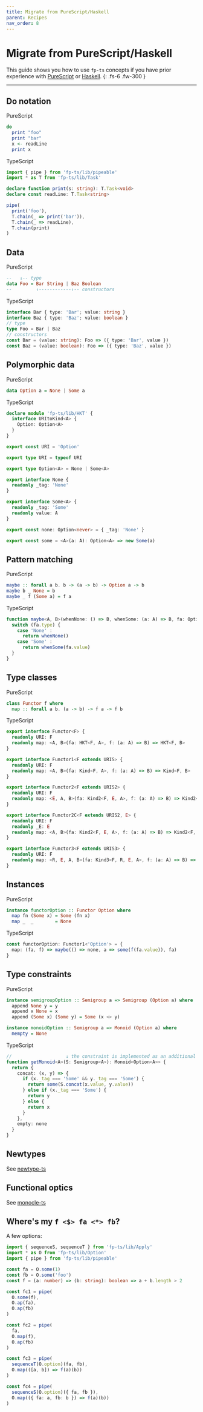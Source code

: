 ```yaml
---
title: Migrate from PureScript/Haskell
parent: Recipes
nav_order: 8
---
```


# Migrate from PureScript/Haskell

This guide shows you how to use `fp-ts` concepts if you have prior experience with [PureScript](http://www.purescript.org/) or [Haskell](https://www.haskell.org/).
{: .fs-6 .fw-300 }

---

## Do notation

PureScript

```purescript
do
  print "foo"
  print "bar"
  x <- readLine
  print x
```

TypeScript

```ts
import { pipe } from 'fp-ts/lib/pipeable'
import * as T from 'fp-ts/lib/Task'

declare function print(s: string): T.Task<void>
declare const readLine: T.Task<string>

pipe(
  print('foo'),
  T.chain(_ => print('bar')),
  T.chain(_ => readLine),
  T.chain(print)
)
```

## Data

PureScript

```purescript
--   ↓-- type
data Foo = Bar String | Baz Boolean
--         ↑------------↑-- constructors
```

TypeScript

```ts
interface Bar { type: 'Bar'; value: string }
interface Baz { type: 'Baz'; value: boolean }
// type
type Foo = Bar | Baz
// constructors
const Bar = (value: string): Foo => ({ type: 'Bar', value })
const Baz = (value: boolean): Foo => ({ type: 'Baz', value })
```

## Polymorphic data

PureScript

```purescript
data Option a = None | Some a
```

TypeScript

```ts
declare module 'fp-ts/lib/HKT' {
  interface URItoKind<A> {
    Option: Option<A>
  }
}

export const URI = 'Option'

export type URI = typeof URI

export type Option<A> = None | Some<A>

export interface None {
  readonly _tag: 'None'
}

export interface Some<A> {
  readonly _tag: 'Some'
  readonly value: A
}

export const none: Option<never> = { _tag: 'None' }

export const some = <A>(a: A): Option<A> => new Some(a)
```

## Pattern matching

PureScript

```purescript
maybe :: forall a b. b -> (a -> b) -> Option a -> b
maybe b _ None = b
maybe _ f (Some a) = f a
```

TypeScript

```ts
function maybe<A, B>(whenNone: () => B, whenSome: (a: A) => B, fa: Option<A>): B => {
  switch (fa.type) {
    case 'None' :
      return whenNone()
    case 'Some' :
      return whenSome(fa.value)
  }
}
```

## Type classes

PureScript

```purescript
class Functor f where
  map :: forall a b. (a -> b) -> f a -> f b
```

TypeScript

```ts
export interface Functor<F> {
  readonly URI: F
  readonly map: <A, B>(fa: HKT<F, A>, f: (a: A) => B) => HKT<F, B>
}

export interface Functor1<F extends URIS> {
  readonly URI: F
  readonly map: <A, B>(fa: Kind<F, A>, f: (a: A) => B) => Kind<F, B>
}

export interface Functor2<F extends URIS2> {
  readonly URI: F
  readonly map: <E, A, B>(fa: Kind2<F, E, A>, f: (a: A) => B) => Kind2<F, L, B>
}

export interface Functor2C<F extends URIS2, E> {
  readonly URI: F
  readonly _E: E
  readonly map: <A, B>(fa: Kind2<F, E, A>, f: (a: A) => B) => Kind2<F, E, B>
}

export interface Functor3<F extends URIS3> {
  readonly URI: F
  readonly map: <R, E, A, B>(fa: Kind3<F, R, E, A>, f: (a: A) => B) => Kind3<F, R, E, B>
}
```

## Instances

PureScript

```purescript
instance functorOption :: Functor Option where
  map fn (Some x) = Some (fn x)
  map _  _        = None
```

TypeScript

```ts
const functorOption: Functor1<'Option'> = {
  map: (fa, f) => maybe(() => none, a => some(f(fa.value)), fa)
}
```

## Type constraints

PureScript

```purescript
instance semigroupOption :: Semigroup a => Semigroup (Option a) where
  append None y = y
  append x None = x
  append (Some x) (Some y) = Some (x <> y)

instance monoidOption :: Semigroup a => Monoid (Option a) where
  mempty = None
```

TypeScript

```ts
//                    ↓ the constraint is implemented as an additional parameter
function getMonoid<A>(S: Semigroup<A>): Monoid<Option<A>> {
  return {
    concat: (x, y) => {
      if (x._tag === 'Some' && y._tag === 'Some') {
        return some(S.concat(x.value, y.value))
      } else if (x._tag === 'Some') {
        return y
      } else {
        return x
      }
    },
    empty: none
  }
}
```

## Newtypes

See [newtype-ts](https://github.com/gcanti/newtype-ts)

## Functional optics

See [monocle-ts](https://github.com/gcanti/monocle-ts)

## Where's my `f <$> fa <*> fb`?

A few options:

```ts
import { sequenceS, sequenceT } from 'fp-ts/lib/Apply'
import * as O from 'fp-ts/lib/Option'
import { pipe } from 'fp-ts/lib/pipeable'

const fa = O.some(1)
const fb = O.some('foo')
const f = (a: number) => (b: string): boolean => a + b.length > 2

const fc1 = pipe(
  O.some(f),
  O.ap(fa),
  O.ap(fb)
)

const fc2 = pipe(
  fa,
  O.map(f),
  O.ap(fb)
)

const fc3 = pipe(
  sequenceT(O.option)(fa, fb),
  O.map(([a, b]) => f(a)(b))
)

const fc4 = pipe(
  sequenceS(O.option)({ fa, fb }),
  O.map(({ fa: a, fb: b }) => f(a)(b))
)
```
